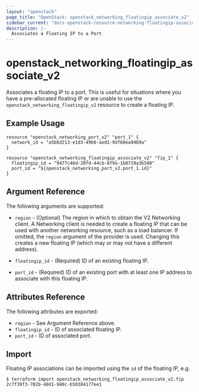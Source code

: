 ```yaml
---
layout: "openstack"
page_title: "OpenStack: openstack_networking_floatingip_associate_v2"
sidebar_current: "docs-openstack-resource-networking-floatingip-associate-v2"
description: |-
  Associates a Floating IP to a Port
---
```


# openstack\_networking\_floatingip\_associate_v2

Associates a floating IP to a port. This is useful for situations
where you have a pre-allocated floating IP or are unable to use the
`openstack_networking_floatingip_v2` resource to create a floating IP.

## Example Usage

```hcl
resource "openstack_networking_port_v2" "port_1" {
  network_id = "a5bbd213-e1d3-49b6-aed1-9df60ea94b9a"
}

resource "openstack_networking_floatingip_associate_v2" "fip_1" {
  floatingip_id = "9477c46d-20fd-44cb-8f9a-1b0719a3b580"
  port_id = "${openstack_networking_port_v2.port_1.id}"
}
```

## Argument Reference

The following arguments are supported:

* `region` - (Optional) The region in which to obtain the V2 Networking client.
    A Networking client is needed to create a floating IP that can be used with
    another networking resource, such as a load balancer. If omitted, the
    `region` argument of the provider is used. Changing this creates a new
    floating IP (which may or may not have a different address).

* `floatingip_id` - (Required) ID of an existing floating IP.

* `port_id` - (Required) ID of an existing port with at least one IP address to
    associate with this floating IP.

## Attributes Reference

The following attributes are exported:

* `region` - See Argument Reference above.
* `floatingip_id` - ID of associated floating IP.
* `port_id` - ID of associated port.

## Import

Floating IP associations can be imported using the `id` of the floating IP, e.g.

```
$ terraform import openstack_networking_floatingip_associate_v2.fip 2c7f39f3-702b-48d1-940c-b50384177ee1
```
